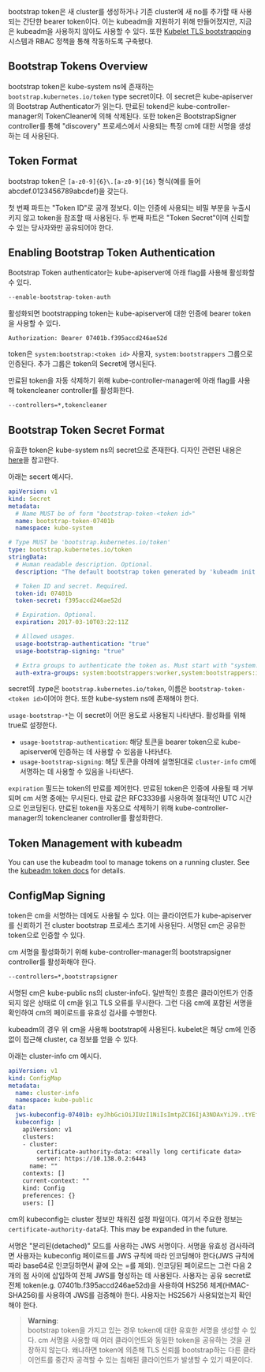 bootstrap token은 새 cluster를 생성하거나 기존 cluster에 새 no를 추가할 때 사용되는 간단한 bearer token이다. 이는 kubeadm을 지원하기 위해 만들어졌지만, 지금은 kubeadm을 사용하지 않아도 사용할 수 있다. 또한 [Kubelet TLS bootstrapping](https://kubernetes.io/docs/reference/access-authn-authz/kubelet-tls-bootstrapping/) 시스템과 RBAC 정책을 통해 작동하도록 구축됐다.

## Bootstrap Tokens Overview
bootstrap token은 kube-system ns에 존재하는 `bootstrap.kubernetes.io/token` type secret이다. 이 secret은 kube-apiserver의 Bootstrap Authenticator가 읽는다. 만료된 tokend은 kube-controller-manager의 TokenCleaner에 의해 삭제된다. 또한 token은 BootstrapSigner controller를 통해 "discovery" 프로세스에서 사용되는 특정 cm에 대한 서명을 생성하는 데 사용된다.

## Token Format
bootstrap token은 `[a-z0-9]{6}\.[a-z0-9]{16}` 형식(예를 들어 abcdef.0123456789abcdef)을 갖는다.

첫 번째 파트는 "Token ID"로 공개 정보다. 이는 인증에 사용되는 비밀 부분을 누출시키지 않고 token을 참조할 때 사용된다. 두 번째 파트은 "Token Secret"이며 신뢰할 수 있는 당사자와만 공유되어야 한다.

## Enabling Bootstrap Token Authentication
Bootstrap Token authenticator는 kube-apiserver에 아래 flag를 사용해 활성화할 수 있다.
``` sh
--enable-bootstrap-token-auth
```

활성화되면 bootstrapping token는 kube-apiserver에 대한 인증에 bearer token을 사용할 수 있다.
```
Authorization: Bearer 07401b.f395accd246ae52d
```

token은 `system:bootstrap:<token id>` 사용자, `system:bootstrappers` 그룹으로 인증된다. 추가 그룹은 token의 Secret에 명시된다.

만료된 token을 자동 삭제하기 위해 kube-controller-manager에 아래 flag를 사용해 tokencleaner controller를 활성화한다.
``` sh
--controllers=*,tokencleaner
```

## Bootstrap Token Secret Format
유효한 token은 kube-system ns의 secret으로 존재한다. 디자인 관련된 내용은 [here](https://github.com/kubernetes/design-proposals-archive/blob/main/cluster-lifecycle/bootstrap-discovery.md)을 참고한다.

아래는 secert 예시다.
``` yaml
apiVersion: v1
kind: Secret
metadata:
  # Name MUST be of form "bootstrap-token-<token id>"
  name: bootstrap-token-07401b
  namespace: kube-system

# Type MUST be 'bootstrap.kubernetes.io/token'
type: bootstrap.kubernetes.io/token
stringData:
  # Human readable description. Optional.
  description: "The default bootstrap token generated by 'kubeadm init'."

  # Token ID and secret. Required.
  token-id: 07401b
  token-secret: f395accd246ae52d

  # Expiration. Optional.
  expiration: 2017-03-10T03:22:11Z

  # Allowed usages.
  usage-bootstrap-authentication: "true"
  usage-bootstrap-signing: "true"

  # Extra groups to authenticate the token as. Must start with "system:bootstrappers:"
  auth-extra-groups: system:bootstrappers:worker,system:bootstrappers:ingress
```

secret의 .type은 `bootstrap.kubernetes.io/token`, 이름은 `bootstrap-token-<token id>`이어야 한다. 또한 kube-system ns에 존재해야 한다.

`usage-bootstrap-*`는 이 secret이 어떤 용도로 사용될지 나타낸다. 활성화를 위해 true로 설정한다.
-  `usage-bootstrap-authentication`: 해당 토큰을 bearer token으로 kube-apiserver에 인증하는 데 사용할 수 있음을 나타낸다.
- `usage-bootstrap-signing`: 해당 토큰을 아래에 설명된대로 `cluster-info` cm에 서명하는 데 사용할 수 있음을 나타낸다.

`expiration` 필드는 token의 만료를 제어한다. 만료된 token은 인증에 사용될 때 거부되며 cm 서명 중에는 무시된다. 만료 값은 RFC3339를 사용하여 절대적인 UTC 시간으로 인코딩된다. 만료된 token을 자동으로 삭제하기 위해 kube-controller-manager의 tokencleaner controller를 활성화한다.

## Token Management with kubeadm
You can use the kubeadm tool to manage tokens on a running cluster. See the [kubeadm token docs](https://kubernetes.io/docs/reference/setup-tools/kubeadm/kubeadm-token/) for details.

## ConfigMap Signing
token은 cm을 서명하는 데에도 사용될 수 있다. 이는 클라이언트가 kube-apiserver를 신뢰하기 전 cluster bootstrap 프로세스 초기에 사용된다. 서명된 cm은 공유한 token으로 인증할 수 있다.

cm 서명을 활성화하기 위해 kube-controller-manager의 bootstrapsigner controller를 활성화해야 한다.
``` sh
--controllers=*,bootstrapsigner
```

서명된 cm은 kube-public ns의 cluster-info다. 일반적인 흐름은 클라이언트가 인증되지 않은 상태로 이 cm을 읽고 TLS 오류를 무시한다. 그런 다음 cm에 포함된 서명을 확인하여 cm의 페이로드를 유효성 검사를 수행한다.

kubeadm의 경우 위 cm을 사용해 bootstrap에 사용된다. kubelet은 해당 cm에 인증 없이 접근해 cluster, ca 정보를 얻을 수 있다.

아래는 cluster-info cm 예시다.
``` yaml
apiVersion: v1
kind: ConfigMap
metadata:
  name: cluster-info
  namespace: kube-public
data:
  jws-kubeconfig-07401b: eyJhbGciOiJIUzI1NiIsImtpZCI6IjA3NDAxYiJ9..tYEfbo6zDNo40MQE07aZcQX2m3EB2rO3NuXtxVMYm9U
  kubeconfig: |
    apiVersion: v1
    clusters:
    - cluster:
        certificate-authority-data: <really long certificate data>
        server: https://10.138.0.2:6443
      name: ""
    contexts: []
    current-context: ""
    kind: Config
    preferences: {}
    users: []
```

cm의 kubeconfig는 cluster 정보만 채워진 설정 파일이다. 여기서 주요한 정보는 `certificate-authority-data`다. This may be expanded in the future.

서명은 "분리된(detached)" 모드를 사용하는 JWS 서명이다. 서명을 유효성 검사하려면 사용자는 kubeconfig 페이로드를 JWS 규칙에 따라 인코딩해야 한다(JWS 규칙에 따라 base64로 인코딩하면서 끝에 오는 =를 제외). 인코딩된 페이로드는 그런 다음 2 개의 점 사이에 삽입하여 전체 JWS를 형성하는 데 사용된다. 사용자는 공유 secret로 전체 token(e.g. 07401b.f395accd246ae52d)을 사용하여 HS256 체계(HMAC-SHA256)를 사용하여 JWS를 검증해야 한다. 사용자는 HS256가 사용되었는지 확인해야 한다.

> **Warning**:  
> bootstrap token을 가지고 있는 경우 token에 대한 유효한 서명을 생성할 수 있다. cm 서명을 사용할 때 여러 클라이언트와 동일한 token을 공유하는 것을 권장하지 않는다. 왜냐하면 token에 의존해 TLS 신뢰를 bootstrap하는 다른 클라이언트를 중간자 공격할 수 있는 침해된 클라이언트가 발생할 수 있기 때문이다.